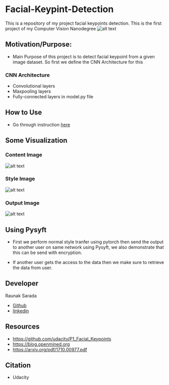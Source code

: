 # Facial-Keypint-Detection
This is a repository of my project facial keypoints detection. This is the first project of my Computer Vision  Nanodegree
![alt text](https://github.com/raunak222/Facial-Keypint-Detection/blob/master/key_pts_example.png)


##  Motivation/Purpose: 
- Main Purpose of this project is to detect facial keypoint from a given image dataset. So first we define the CNN Architecture for this 
### CNN Architecture
- Convolutional layers
- Maxpooling layers
- Fully-connected layers
in model.py file

##  How to Use 
- Go through instruction [here](https://github.com/raunak222/Facial-Keypint-Detection/blob/master/Instruction.txt)

##  Some Visualization
 ### Content Image
 ![alt text](https://github.com/raunak222/Facial-Keypint-Detection/blob/master/haar_cascade_ex.png)
### Style Image
![alt text](https://github.com/raunak222/Facial-Keypint-Detection/blob/master/detect.png)
### Output Image
![alt text](https://github.com/raunak222/Facial-Keypint-Detection/blob/master/download%20(1).png)
## Using Pysyft
 - First we perform normal style tranfer using pytorch then send the output to another user on same network using Pysyft, we also demonstrate that this can be send with encryption.

- If another user gets the access to the data then we make sure to retrieve the data from user.
## Developer 
  Raunak Sarada  
  - [Github](https://github.com/raunak222) 
  - [linkedin](https://www.linkedin.com/in/raunak-sarada)
## Resources 
- https://github.com/udacity/P1_Facial_Keypoints
- https://blog.openmined.org
- https://arxiv.org/pdf/1710.00977.pdf

## Citation
- Udacity
